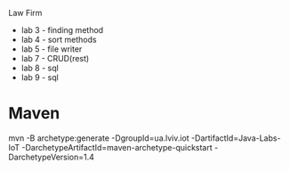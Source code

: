  Law Firm
 - lab 3 - finding method
 - lab 4 - sort methods
 - lab 5 - file writer
 - lab 7 - CRUD(rest)
 - lab 8 - sql
 - lab 9 - sql
 
 # Maven
 mvn -B archetype:generate -DgroupId=ua.lviv.iot -DartifactId=Java-Labs-IoT -DarchetypeArtifactId=maven-archetype-quickstart -DarchetypeVersion=1.4

